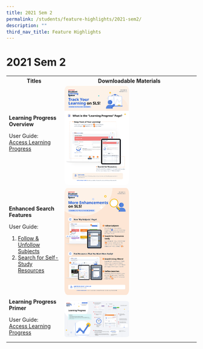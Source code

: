 ```yaml
---
title: 2021 Sem 2
permalink: /students/feature-highlights/2021-sem2/
description: ""
third_nav_title: Feature Highlights
---
```

<h1 id="r16-posters">2021 Sem 2</h1>
<style>
img {
border-radius: 5%;
}
</style>
<table>
<tbody><tr>
<th style="text-align: center;">Titles</th>
<th style="text-align: center;">Downloadable Materials</th>
</tr>
<tr>
<td style="text-align: left;">
<strong>Learning Progress Overview</strong>
<p>User Guide:<br>
<a target="_blank" href="/student-user-guide/track-progress/access-learning-progress/">Access Learning Progress</a></p>
</td>
<td>
<a target="_blank" href="/files/Marcomms/Feature%20Highlights/R16%20(1%20of%202)%20Students_Learning%20Progress.pdf">
<img style="width: 50%;" alt="Learning Progress Overview" src="/images/1Student/Marcomms/R16%20(1_2)%20Students_Learning%20Progress.png">
</a>
</td>
</tr>
<tr>
<td style="text-align: left;">
<strong>Enhanced Search Features</strong>
<p>User Guide:</p>
<ol>
<li><a target="_blank" href="/student-user-guide/organise/follow-and-unfollow-subjects/">Follow &amp; Unfollow Subjects</a></li>
<li><a target="_blank" href="/student-user-guide/discover/search-for-self-study-resources/">Search for Self-Study Resources</a></li>
</ol>
</td>
<td>
<a target="_blank" href="/files/Marcomms/Feature%20Highlights/R16%20(2%20of%202)%20Students_Enhanced%20Search%20Features.pdf">
<img style="width: 50%;" alt="Enhanced Search Features" src="/images/1Student/Marcomms/R16%20(2_2)%20Students_Enhanced%20Search%20Features.png">
</a>
</td>
</tr>
<tr>
<td style="text-align: left;">
<strong>Learning Progress Primer</strong>
<p>User Guide:<br>
<a target="_blank" href="/student-user-guide/track-progress/access-learning-progress/">Access Learning Progress</a></p>
</td>
<td>
<a target="_blank" href="/files/Marcomms/Feature%20Highlights/R16%20Learning%20Progress%20Student%20(Student%20Primer).pdf">
<img style="width: 50%;" alt="Learning Progress Primer" src="/images/1Student/Marcomms/R16%20Learning%20Progress%20Student%20(Student%20Primer).png">
</a>
</td>
</tr>
</tbody></table>